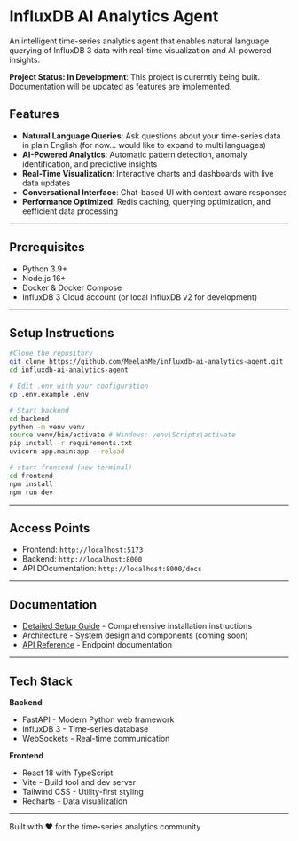 # InfluxDB AI Analytics Agent

An intelligent time-series analytics agent that enables natural language querying of InfluxDB 3 data with real-time visualization and AI-powered insights.

**Project Status: In Development**: This project is curerntly being built. Documentation will be updated as features are implemented.

## Features

- **Natural Language Queries**: Ask questions about your time-series data in plain English (for now... would like to expand to multi languages)
- **AI-Powered Analytics**: Automatic pattern detection, anomaly identification, and predictive insights 
- **Real-Time Visualization**: Interactive charts and dashboards with live data updates
- **Conversational Interface**: Chat-based UI with context-aware responses
- **Performance Optimized**: Redis caching, querying optimization, and eefficient data processing 

---

## Prerequisites

- Python 3.9+
- Node.js 16+
- Docker & Docker Compose
- InfluxDB 3 Cloud account (or local InfluxDB v2 for development)

--- 

## Setup Instructions

```bash
#Clone the repository
git clone https://github.com/MeelahMe/influxdb-ai-analytics-agent.git
cd influxdb-ai-analytics-agent

# Edit .env with your configuration
cp .env.example .env

# Start backend
cd backend
python -m venv venv
source venv/bin/activate # Windows: venv\Scripts\activate
pip install -r requirements.txt
uvicorn app.main:app --reload

# start frontend (new terminal)
cd frontend
npm install
npm run dev
```
---

## Access Points
- Frontend: `http://localhost:5173`
- Backend: `http://localhost:8000`
- API DOcumentation: `http://localhost:8000/docs`

---

## Documentation

- [Detailed Setup Guide](docs/SETUP.md) - Comprehensive installation instructions 
- Architecture - System design and components (coming soon)
- [API Reference](docs/API.md) - Endpoint documentation

---

## Tech Stack

**Backend**

- FastAPI - Modern Python web framework 
- InfluxDB 3 - Time-series database
- WebSockets - Real-time communication

**Frontend**

- React 18 with TypeScript
- Vite - Build tool and dev server
- Tailwind CSS - Utility-first styling
- Recharts - Data visualization 

---

Built with ❤️ for the time-series analytics community